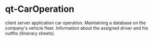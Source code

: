 # qt-CarOperation
client server application car operation. Maintaining a database on the company's vehicle fleet. Information about the assigned driver and his outfits (itinerary sheets).

